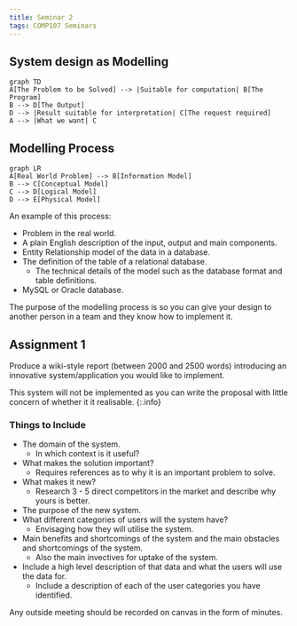 ```yaml
---
title: Seminar 2
tags: COMP107 Seminars
---
```

## System design as Modelling

```mermaid
graph TD
A[The Problem to be Solved] --> |Suitable for computation| B[The Program]
B --> D[The Output]
D --> |Result suitable for interpretation| C[The request required]
A --> |What we want| C
```

## Modelling Process

```mermaid
graph LR
A[Real World Problem] --> B[Information Model]
B --> C[Conceptual Model]
C --> D[Logical Model]
D --> E[Physical Model]
```

An example of this process:

* Problem in the real world.
* A plain English description of the input, output and main components.
* Entity Relationship model of the data in a database.
* The definition of the table of a relational database.
	* The technical details of the model such as the database format and table definitions.
* MySQL or Oracle database.

The purpose of the modelling process is so you can give your design to another person in a team and they know how to implement it.

## Assignment 1
Produce a wiki-style report (between 2000 and 2500 words) introducing an innovative system/application you would like to implement.

This system will not be implemented as you can write the proposal with little concern of whether it it realisable.
{:.info}

### Things to Include
* The domain of the system.
	* In which context is it useful?
* What makes the solution important?
	* Requires references as to why it is an important problem to solve.
* What makes it new?
	* Research 3 - 5 direct competitors in the market and describe why yours is better.
* The purpose of the new system.
* What different categories of users will the system have?
	* Envisaging how they will utilise the system.
* Main benefits and shortcomings of the system and the main obstacles and shortcomings of the system.
	* Also the main invectives for uptake of the system.
* Include a high level description of that data and what the users will use the data for.
	* Include a description of each of the user categories you have identified.

Any outside meeting should be recorded on canvas in the form of minutes.
